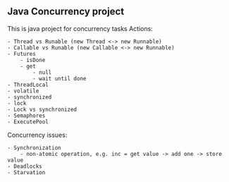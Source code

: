 ## Java Concurrency project
This is java project for concurrency tasks
Actions:

    - Thread vs Runable (new Thread <-> new Runnable)
    - Callable vs Runable (new Callable <-> new Runnable)
    - Futures
        - isDone
        - get
            - null
            - wait until done
    - ThreadLocal
    - volatile
    - synchronized
    - lock
    - Lock vs synchronized
    - Semaphores
    - ExecutePool

Concurrency issues:

    - Synchronization
        - non-atomic operation, e.g. inc = get value -> add one -> store value
    - Deadlocks
    - Starvation